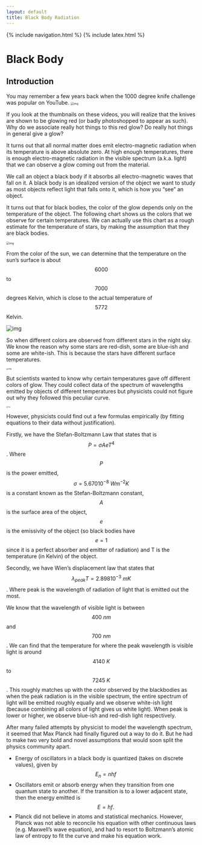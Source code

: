 ```yaml
---
layout: default
title: Black Body Radiation
---
```


{% include navigation.html %}
{% include latex.html %}

# Black Body

## Introduction

You may remember a few years back when the 1000 degree knife challenge was popular on YouTube. <img src="https://lh3.googleusercontent.com/tWeun_ZBT5Xipn6DKIet9FPbJXcZtuI8zsrZJnoLsFMUBySbigwDD9u-rt_F5xIL7NxUasZhQqh9dYsvPm-bhQiL-BrejM7LtuGmysecvYUDUUS79lJcUpA1fmsE7oxuKgu4C_Xr=s0" alt="img" style="zoom: 50%;" />

If you look at the thumbnails on these videos, you will realize that the knives are shown to be glowing red (or badly photoshopped to appear as such). Why do we associate really hot things to this red glow? Do really hot things in general give a glow?

It turns out that all normal matter does emit electro-magnetic radiation when its temperature is above absolute zero. At high enough temperatures, there is enough electro-magnetic radiation in the visible spectrum (a.k.a. light) that we can observe a glow coming out from the material. 

We call an object a black body if it absorbs all electro-magnetic waves that fall on it. A black body is an idealized version of the object we want to study as most objects reflect light that falls onto it, which is how you “see” an object. 

It turns out that for black bodies, the color of the glow depends only on the temperature of the object. The following chart shows us the colors that we observe for certain temperatures. We can actually use this chart as a rough estimate for the temperature of stars, by making the assumption that they are black bodies.

<img src="https://lh3.googleusercontent.com/0AvgP8NNoTXckbB_U7s_kfP0JScFtXWt37EYsNzh_idezUPKJ1gwmLEE9_aawRshGWz0AmbiXfaKuGGWaRqSAOK33AzBypx3Se2j8CMb3YyXi99pe8CDzuxshp9976rhy677umt-=s0" alt="img" style="zoom:50%;" />

From the color of the sun, we can determine that the temperature on the sun’s surface is about $$6000$$ to $$7000$$ degrees Kelvin, which is close to the actual temperature of $$5772$$ Kelvin.

![img](https://lh5.googleusercontent.com/nwvzLkamiJ4dpAaHQgO0WAYxuBzP13Q7yQ1VXblerNg9YmOwGscIEdcMZ-8J5_jIF0oX1vohiHMMPisJwop0cQ8nR3M9zh1j7tzyeFD4GY1prFe3NvWzUWg6Zq5WpZbiZgmx09mO=s0)

So when different colors are observed from different stars in the night sky. We know the reason why some stars are red-dish, some are blue-ish and some are white-ish. This is because the stars have different surface temperatures.

<img src="https://lh3.googleusercontent.com/A4oUIa_Qj3K35LHYjRqiPotcgBYw2hQrKEhFPOYzl3UlMIZsgVGp8Rm8M1X0eGbGN7RE6gCYkG_xnfFtVqV-YMxNerJwHD2GkHRpWwyEhNnVuEZ_2_nIbTLQ3eb8zSe9CRaNpDcK=s0" alt="img" style="zoom: 33%;" />

But scientists wanted to know why certain temperatures gave off different colors of glow. They could collect data of the spectrum of wavelengths emitted by objects of different temperatures but physicists could not figure out why they followed this peculiar curve.

<img src="https://lh4.googleusercontent.com/QVhIcqTfAdG1G0nhZc8wN0XxxpIpRlVrJL8bZUK2l3yZrnM2SwqhboG8IAPjiatIUstMiRuwSNPUWDvo4W8X-0eyABQPYFD7Q22ha5K4emMKEmWdOemy8pXBzL892MerM8ZSM0om=s0" alt="img" style="zoom:25%;" />

However, physicists could find out a few formulas empirically (by fitting equations to their data without justification).

Firstly, we have the Stefan-Boltzmann Law that states that is $$P=\sigma AeT^4$$. Where $$P$$ is the power emitted, $$\sigma=5.67010^{-8} ~Wm^{-2}K$$ is a constant known as the Stefan-Boltzmann constant, $$A$$ is the surface area of the object, $$e$$ is the emissivity of the object (so black bodies have $$e=1$$ since it is a perfect absorber and emitter of radiation) and T is the temperature (in Kelvin) of the object.

Secondly, we have Wien’s displacement law that states that $$\lambda_{peak}T=2.89810^{-3} ~mK$$. Where peak is the wavelength of radiation of light that is emitted out the most. 

We know that the wavelength of visible light is between $$400~nm$$ and $$700~nm$$. We can find that the temperature for where the peak wavelength is visible light is around $$4140~K$$ to $$7245~K$$. This roughly matches up with the color observed by the blackbodies as when the peak radiation is in the visible spectrum, the entire spectrum of light will be emitted roughly equally and we observe white-ish light (because combining all colors of light gives us white light). When peak is lower or higher, we observe blue-ish and red-dish light respectively.

After many failed attempts by physicist to model the wavelength spectrum, it seemed that Max Planck had finally figured out a way to do it. But he had to make two very bold and novel assumptions that would soon split the physics community apart. 

- Energy of oscillators in a black body is quantized (takes on discrete values), given by $$E_n = nhf$$
- Oscillators emit or absorb energy when they transition from one quantum state to another. If the transition is to a lower adjacent state, then the energy emitted is $$E = hf.$$
- Planck did not believe in atoms and statistical mechanics. However, Planck was not able to reconcile his equation with other continuous laws (e.g. Maxwell’s wave equation), and had to resort to Boltzmann’s atomic law of entropy to fit the curve and make his equation work.

